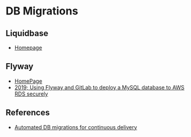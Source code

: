 # DB Migrations

## Liquidbase

* [Homepage](https://www.liquibase.org/)

## Flyway

* [HomePage](https://flywaydb.org/)
* [2019; Using Flyway and GitLab to deploy a MySQL database to AWS RDS securely](https://www.joaorosa.io/2019/01/13/using-flyway-and-gitlab-to-deploy-a-mysql-database-to-aws-rds-securely/)

## References

* [Automated DB migrations for continuous delivery](https://nothingventured.rocks/automated-db-migrations-for-continuous-delivery-110cb04640ac)

